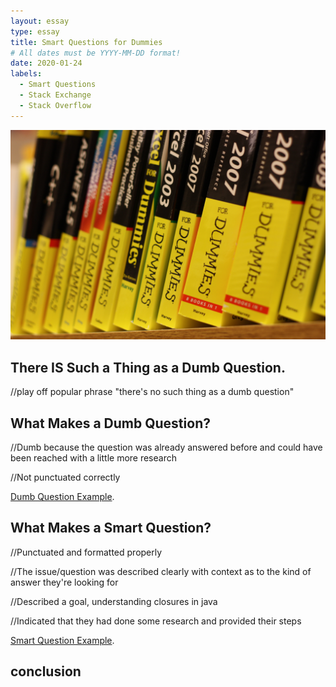 ```yaml
---
layout: essay
type: essay
title: Smart Questions for Dummies
# All dates must be YYYY-MM-DD format!
date: 2020-01-24
labels:
  - Smart Questions
  - Stack Exchange
  - Stack Overflow
---
```



<img class="ui large right fluid image" src="../images/fordummies.jpg">

## There IS Such a Thing as a Dumb Question.

//play off popular phrase "there's no such thing as a dumb question"
## What Makes a Dumb Question?

//Dumb because the question was already answered before and could have been reached with a little more research

//Not punctuated correctly

[Dumb Question Example](https://stackoverflow.com/questions/65878295/how-to-change-the-default-directory-for-linux-at-startup).
## What Makes a Smart Question?

//Punctuated and formatted properly

//The issue/question was described clearly with context as to the kind of answer they're looking for

//Described a goal, understanding closures in java

//Indicated that they had done some research and provided their steps

[Smart Question Example](https://stackoverflow.com/questions/111102/how-do-javascript-closures-work).

## conclusion
